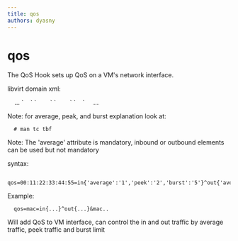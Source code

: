 ```yaml
---
title: qos
authors: dyasny
---
```


# qos

The QoS Hook sets up QoS on a VM's network interface.

libvirt domain xml:

<interface>
          ...
`    `<bandwidth>
`        `<inbound average='1' peak='2' burst='5'/>
`        `<outbound average='0.5'/>
`    `</bandwidth>
          ...
</interface>

Note: for average, peak, and burst explanation look at:

      # man tc tbf

Note: The 'average' attribute is mandatory, inbound or outbound elements can be used but not mandatory

syntax:

      qos=00:11:22:33:44:55=in{'average':'1','peek':'2','burst':'5'}^out{'average':'1'}&11:11:11:11:11:11=...

Example:

      qos=mac=in{...}^out{...}&mac..

Will add QoS to VM interface, can control the in and out traffic by average traffic, peek traffic and burst limit

